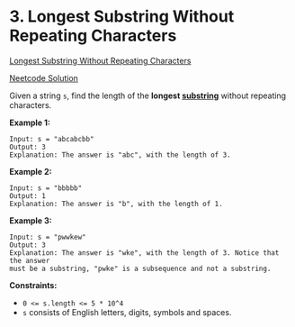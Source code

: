 # 3. Longest Substring Without Repeating Characters

[Longest Substring Without Repeating Characters](https://leetcode.com/problems/longest-substring-without-repeating-characters/description/)

[Neetcode Solution](https://www.youtube.com/watch?v=wiGpQwVHdE0&pp=ygU3bmVldGNvZGUgbG9uZ2VzdCBzdWJzdHJpbmcgd2l0aG91dCByZXBlYXRpbmcgY2hhcmFjdGVycw%3D%3D)

Given a string `s`, find the length of the <b>longest
[substring](https://en.wikipedia.org/wiki/Substring)</b> without repeating
characters.

**Example 1:**

```
Input: s = "abcabcbb"
Output: 3
Explanation: The answer is "abc", with the length of 3.
```

**Example 2:**

```
Input: s = "bbbbb"
Output: 1
Explanation: The answer is "b", with the length of 1.
```

**Example 3:**

```
Input: s = "pwwkew"
Output: 3
Explanation: The answer is "wke", with the length of 3. Notice that the answer
must be a substring, "pwke" is a subsequence and not a substring.
```

**Constraints:**

- `0 <= s.length <= 5 * 10^4`
- `s` consists of English letters, digits, symbols and spaces.

